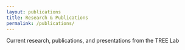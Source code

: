 ```yaml
---
layout: publications
title: Research & Publications
permalink: /publications/
---
```


Current research, publications, and presentations from the TREE Lab
